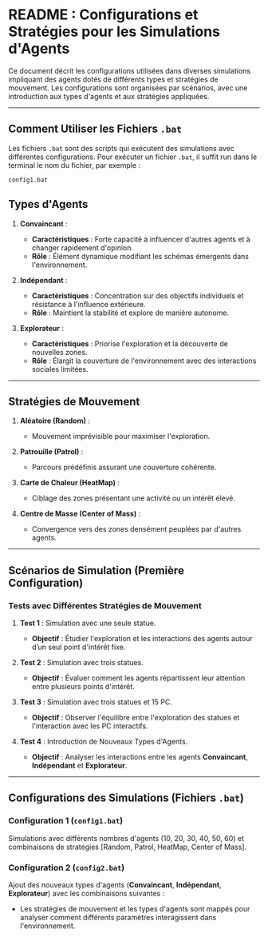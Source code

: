 # README : Configurations et Stratégies pour les Simulations d'Agents

Ce document décrit les configurations utilisées dans diverses simulations impliquant des agents dotés de différents types et stratégies de mouvement. Les configurations sont organisées par scénarios, avec une introduction aux types d'agents et aux stratégies appliquées.

---

## Comment Utiliser les Fichiers `.bat`

Les fichiers `.bat` sont des scripts qui exécutent des simulations avec différentes configurations. Pour exécuter un fichier `.bat`, il suffit run dans le terminal le nom du fichier, par exemple :

`config1.bat`

## Types d'Agents

1. **Convaincant** :

   - **Caractéristiques** : Forte capacité à influencer d'autres agents et à changer rapidement d'opinion.
   - **Rôle** : Élément dynamique modifiant les schémas émergents dans l'environnement.

2. **Indépendant** :

   - **Caractéristiques** : Concentration sur des objectifs individuels et résistance à l'influence extérieure.
   - **Rôle** : Maintient la stabilité et explore de manière autonome.

3. **Explorateur** :
   - **Caractéristiques** : Priorise l'exploration et la découverte de nouvelles zones.
   - **Rôle** : Élargit la couverture de l'environnement avec des interactions sociales limitées.

---

## Stratégies de Mouvement

1. **Aléatoire (Random)** :

   - Mouvement imprévisible pour maximiser l'exploration.

2. **Patrouille (Patrol)** :

   - Parcours prédéfinis assurant une couverture cohérente.

3. **Carte de Chaleur (HeatMap)** :

   - Ciblage des zones présentant une activité ou un intérêt élevé.

4. **Centre de Masse (Center of Mass)** :
   - Convergence vers des zones densément peuplées par d'autres agents.

---

## Scénarios de Simulation (Première Configuration)

### Tests avec Différentes Stratégies de Mouvement

1. **Test 1** : Simulation avec une seule statue.

   - **Objectif** : Étudier l'exploration et les interactions des agents autour d’un seul point d'intérêt fixe.

2. **Test 2** : Simulation avec trois statues.

   - **Objectif** : Évaluer comment les agents répartissent leur attention entre plusieurs points d'intérêt.

3. **Test 3** : Simulation avec trois statues et 15 PC.

   - **Objectif** : Observer l'équilibre entre l'exploration des statues et l'interaction avec les PC interactifs.

4. **Test 4** : Introduction de Nouveaux Types d'Agents.
   - **Objectif** : Analyser les interactions entre les agents **Convaincant**, **Indépendant** et **Explorateur**.


---

## Configurations des Simulations (Fichiers `.bat`)

### Configuration 1 (`config1.bat`)

Simulations avec différents nombres d'agents (10, 20, 30, 40, 50, 60) et combinaisons de stratégies [Random, Patrol, HeatMap, Center of Mass].

### Configuration 2 (`config2.bat`)

Ajout des nouveaux types d'agents (**Convaincant**, **Indépendant**, **Explorateur**) avec les combinaisons suivantes :

- Les stratégies de mouvement et les types d'agents sont mappés pour analyser comment différents paramètres interagissent dans l'environnement.

